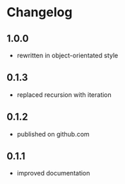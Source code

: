 # Changelog

## 1.0.0

- rewritten in object-orientated style 

## 0.1.3

- replaced recursion with iteration

## 0.1.2

- published on github.com


## 0.1.1

- improved documentation

